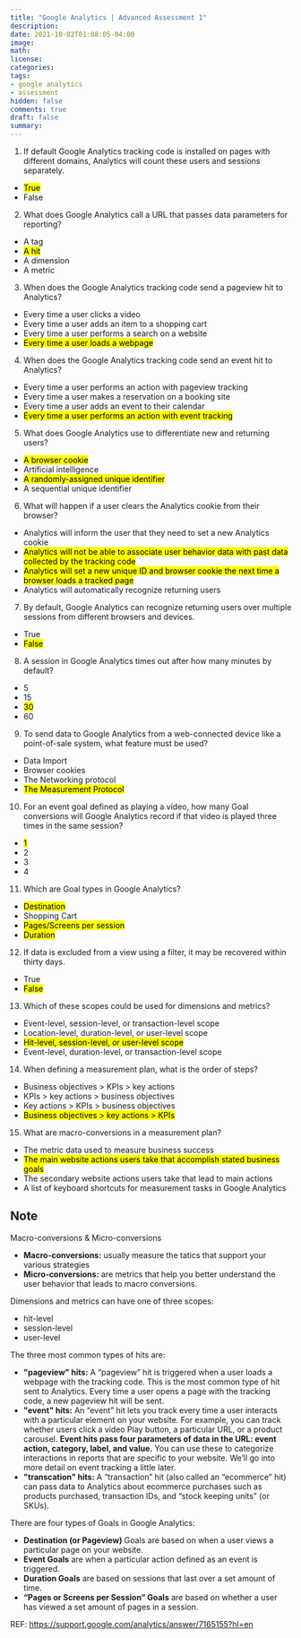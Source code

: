 ```yaml
---
title: "Google Analytics | Advanced Assessment 1"
description: 
date: 2021-10-02T01:08:05-04:00
image: 
math:
license: 
categories:
tags:
- google analytics
- assessment
hidden: false
comments: true
draft: false
summary:
---
```


1. If default Google Analytics tracking code is installed on pages with different domains, Analytics will count these users and sessions separately.

- <mark>True</mark>
- False

2. What does Google Analytics call a URL that passes data parameters for reporting?

- A tag
- <mark>A hit</mark>
- A dimension
- A metric

3. When does the Google Analytics tracking code send a pageview hit to Analytics?

- Every time a user clicks a video
- Every time a user adds an item to a shopping cart
- Every time a user performs a search on a website
- <mark>Every time a user loads a webpage</mark>


4. When does the Google Analytics tracking code send an event hit to Analytics?

- Every time a user performs an action with pageview tracking
- Every time a user makes a reservation on a booking site
- Every time a user adds an event to their calendar
- <mark>Every time a user performs an action with event tracking</mark>

5. What does Google Analytics use to differentiate new and returning users?

- <mark>A browser cookie</mark>
- Artificial intelligence
- <mark>A randomly-assigned unique identifier</mark>
- A sequential unique identifier

6. What will happen if a user clears the Analytics cookie from their browser?

- Analytics will inform the user that they need to set a new Analytics cookie
- <mark>Analytics will not be able to associate user behavior data with past data collected by the tracking code</mark>
- <mark>Analytics will set a new unique ID and browser cookie the next time a browser loads a tracked page</mark>
- Analytics will automatically recognize returning users


7. By default, Google Analytics can recognize returning users over multiple sessions from different browsers and devices.

- True
- <mark>False</mark>

8. A session in Google Analytics times out after how many minutes by default?

- 5
- 15
- <mark>30</mark>
- 60

9. To send data to Google Analytics from a web-connected device like a point-of-sale system, what feature must be used?

- Data Import
- Browser cookies
- The Networking protocol
- <mark>The Measurement Protocol</mark>

10. For an event goal defined as playing a video, how many Goal conversions will Google Analytics record if that video is played three times in the same session?

- <mark>1</mark>
- 2
- 3
- 4

11. Which are Goal types in Google Analytics?

- <mark>Destination</mark>
- Shopping Cart
- <mark>Pages/Screens per session</mark>
- <mark>Duration</mark>

12. If data is excluded from a view using a filter, it may be recovered within thirty days.

- True
- <mark>False</mark>

13. Which of these scopes could be used for dimensions and metrics?

- Event-level, session-level, or transaction-level scope
- Location-level, duration-level, or user-level scope
- <mark>Hit-level, session-level, or user-level scope</mark>
- Event-level, duration-level, or transaction-level scope

14. When defining a measurement plan, what is the order of steps?

- Business objectives > KPIs > key actions
- KPIs > key actions > business objectives
- Key actions > KPIs > business objectives
- <mark>Business objectives > key actions > KPIs</mark>

15. What are macro-conversions in a measurement plan?

- The metric data used to measure business success
- <mark>The main website actions users take that accomplish stated business goals</mark>
- The secondary website actions users take that lead to main actions
- A list of keyboard shortcuts for measurement tasks in Google Analytics


## Note
Macro-conversions & Micro-conversions
- **Macro-conversions:** usually measure the tatics that support your various strategies
- **Micro-conversions:** are metrics that help you better understand the user behavior that leads to macro conversions. 

Dimensions and metrics can have one of three scopes:
- hit-level
- session-level
- user-level

The three most common types of hits are:
- **"pageview" hits:** A “pageview” hit is triggered when a user loads a webpage with the tracking code. This is the most common type of hit sent to Analytics. Every time a user opens a page with the tracking code, a new pageview hit will be sent.
- **"event" hits:** An “event” hit lets you track every time a user interacts with a particular element on your website. For example, you can track whether users click a video Play button, a particular URL, or a product carousel. **Event hits pass four parameters of data in the URL: event action, category, label, and value.** You can use these to categorize interactions in reports that are specific to your website. We’ll go into more detail on event tracking a little later.
-  **"transcation" hits:** A “transaction” hit (also called an “ecommerce” hit) can pass data to Analytics about ecommerce purchases such as products purchased, transaction IDs, and “stock keeping units” (or SKUs).


There are four types of Goals in Google Analytics:
- **Destination (or Pageview)** Goals are based on when a user views a particular page on your website. 
- **Event Goals** are when a particular action defined as an event is triggered.
- **Duration Goals** are based on sessions that last over a set amount of time.
- **“Pages or Screens per Session” Goals** are based on whether a user has viewed a set amount of pages in a session.


REF:
https://support.google.com/analytics/answer/7165155?hl=en